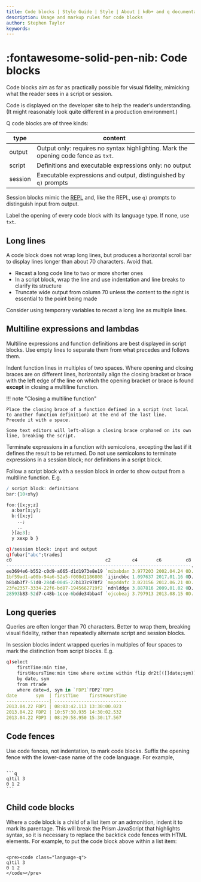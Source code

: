 ```yaml
---
title: Code blocks | Style Guide | Style | About | kdb+ and q documentation
description: Usage and markup rules for code blocks
author: Stephen Taylor
keywords: 
---
```

# :fontawesome-solid-pen-nib: Code blocks


Code blocks aim as far as practically possible for visual fidelity, mimicking what the reader sees in a script or session. 

Code is displayed on the developer site to help the reader’s understanding. (It might reasonably look quite different in a production environment.) 

Q code blocks are of three kinds: 

type    | content
--------|--------
output  | Output only: requires no syntax highlighting. Mark the opening code fence as `txt`.
script  | Definitions and executable expressions only: no output
session | Executable expressions and output, distinguished by `q)` prompts

Session blocks mimic the [REPL](https://en.wikipedia.org/wiki/Read%E2%80%93eval%E2%80%93print_loop "Wikipedia") and, like the REPL, use `q)` prompts to distinguish input from output.

Label the opening of every code block with its language type. If none, use `txt`.



## Long lines

A code block does not wrap long lines, but produces a horizontal scroll bar to display lines longer than about 70 characters. Avoid that.

-   Recast a long code line to two or more shorter ones
-   In a script block, wrap the line and use indentation and line breaks to clarify its structure
-   Truncate wide output from column 70 unless the content to the right is essential to the point being made

Consider using temporary variables to recast a long line as multiple lines.


## Multiline expressions and lambdas

Multiline expressions and function definitions are best displayed in script blocks. Use empty lines to separate them from what precedes and follows them. 

Indent function lines in multiples of two spaces. Where opening and closing braces are on different lines, horizontally align the closing bracket or brace with the left edge of the line on which the opening bracket or brace is found **except** in closing a multiline function.

!!! note "Closing a multiline function" 

    Place the closing brace of a function defined in a script (not local to another function definition) at the end of the last line. 
    Precede it with a space. 

    Some text editors will left-align a closing brace orphaned on its own line, breaking the script.

Terminate expressions in a function with semicolons, excepting the last if it defines the result to be returned. Do not use semicolons to terminate expressions in a session block; nor definitions in a script block. 

Follow a script block with a session block in order to show output from a multiline function. E.g.

```q
/ script block: definitions
bar:{10+x%y}

foo:{[x;y;z]
  a:bar[x;y];
  b:{[x;y]
    ..;
    ..
  }[a;3];
  y xexp b }
```
```q
q)/session block: input and output
q)fubar["abc";trades]
c0                                   c2        c4       c6         c8
---------------------------------------------------------------------..
ee3694e6-b552-c0d9-a665-d1d1973e8e19 `mibabdan 3.977203 2002.04.24 0D..
1bf59ad1-a00b-94a6-52a5-f008d1186808 `ijincbbc 1.097637 2017.01.16 0D..
b814b3f7-51d0-284d-0045-22b137c978f2 `mopddnfc 3.023156 2012.06.21 0D..
23fe2357-3334-22f6-bd87-1945662719f2 `ndnlddge 3.887816 2009.01.02 0D..
28593b83-52d7-c48b-1cce-6bdde34bba4f `ojcobeaj 3.797913 2013.08.15 0D..
```


## Long queries

Queries are often longer than 70 characters. Better to wrap them, breaking visual fidelity, rather than repeatedly alternate script and session blocks. 

In session blocks indent wrapped queries in multiples of four spaces to mark the distinction from script blocks. E.g.

```q
q)select 
    firstTime:min time, 
    firstHoursTime:min time where extime within flip dr2t[([]date;sym)] 
    by date, sym 
    from rtrade 
    where date=d, sym in `FDP1`FDP2`FDP3 
date       sym  | firstTime    firstHoursTime
----------------| ---------------------------
2013.04.22 FDP1 | 08:03:42.113 13:30:00.023 
2013.04.22 FDP2 | 10:57:30.935 14:30:02.532 
2013.04.22 FDP3 | 08:29:58.950 15:30:17.567
```


## Code fences

Use code fences, not indentation, to mark code blocks. Suffix the opening fence with the lower-case name of the code language. For example,

<pre><code class="language-markdown">
&#096;&#096;&#096;q
q)til 3
0 1 2
&#096;&#096;&#096;
</code></pre>


## Child code blocks

Where a code block is a child of a list item or an admonition, indent it to mark its parentage. This will break the Prism JavaScript that highlights syntax, so it is necessary to replace the backtick code fences with HTML elements. For example, to put the code block above within a list item:

<pre><code class="language-markdown">
&#060;pre&#062;&#060;code class="language-q"&#062;
q)til 3
0 1 2
&#060;/code&#062;&#060;/pre&#062;
</code></pre>

